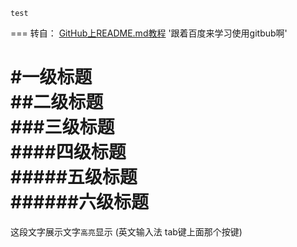     test
=== 转自： [GitHub上README.md教程](http://blog.csdn.net/kaitiren/article/details/38513715 "悬停显示")
'跟着百度来学习使用gitbub啊'

#一级标题  
##二级标题  
###三级标题  
####四级标题  
#####五级标题  
######六级标题
=======
这段文字展示文字`高亮`显示 (英文输入法 tab键上面那个按键)
